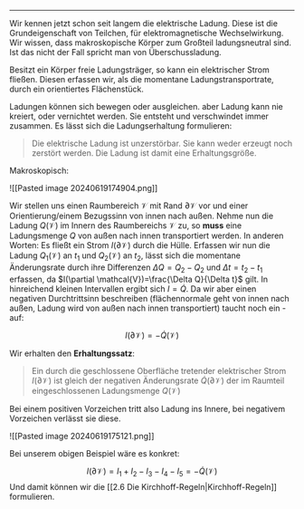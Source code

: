 ***
Wir kennen jetzt schon seit langem die elektrische Ladung. Diese ist die Grundeigenschaft von Teilchen, für elektromagnetische Wechselwirkung. Wir wissen, dass makroskopische Körper zum Großteil ladungsneutral sind. Ist das nicht der Fall spricht man von Überschussladung.

Besitzt ein Körper freie Ladungsträger, so kann ein elektrischer Strom fließen. Diesen erfassen wir, als die momentane Ladungstransportrate, durch ein orientiertes Flächenstück.

Ladungen können sich bewegen oder ausgleichen. aber Ladung kann nie kreiert, oder vernichtet werden. Sie entsteht und verschwindet immer zusammen. Es lässt sich die Ladungserhaltung formulieren:

>Die elektrische Ladung ist unzerstörbar. Sie kann weder erzeugt noch zerstört werden. Die
>Ladung ist damit eine Erhaltungsgröße.

Makroskopisch:

![[Pasted image 20240619174904.png]]

Wir stellen uns einen Raumbereich $\mathcal{V}$ mit Rand $\partial \mathcal{V}$ vor und einer Orientierung/einem Bezugssinn von innen nach außen. Nehme nun die Ladung $Q(\mathcal{V})$ im Innern des Raumbereichs $\mathcal{V}$ zu, so **muss** eine Ladungsmenge $Q$ von außen nach innen transportiert werden. In anderen Worten: Es fließt ein Strom $I(\mathcal{\partial V})$ durch die Hülle. Erfassen wir nun die Ladung $Q_{1}(\mathcal{V})$ an $t_{1}$ und $Q_{2}(\mathcal{V})$ an $t_{2}$, lässt sich die momentane Änderungsrate durch ihre Differenzen $\Delta Q=Q_{2}-Q_{2}$ und $\Delta t=t_{2}-t_{1}$ erfassen, da $I(\partial \mathcal{V})=\frac{\Delta Q}{\Delta t}$ gilt. In hinreichend kleinen Intervallen ergibt sich $I=\dot{Q}$. Da wir aber einen negativen Durchtrittsinn beschreiben (flächennormale geht von innen nach außen, Ladung wird von außen nach innen transportiert) taucht noch ein - auf:

$$
I(\partial \mathcal{V})=-\dot{Q}(\mathcal{V})
$$

Wir erhalten den **Erhaltungssatz**:

>Ein durch die geschlossene Oberfläche tretender elektrischer Strom $I(\partial\mathcal{V})$ ist gleich der negativen Änderungsrate $\dot{Q}(\partial \mathcal{V})$ der im Raumteil eingeschlossenen Ladungsmenge $Q(\mathcal{V})$

Bei einem positiven Vorzeichen tritt also Ladung ins Innere, bei negativem Vorzeichen verlässt sie diese.

![[Pasted image 20240619175121.png]]

Bei unserem obigen Beispiel wäre es konkret:

$$
I(\mathcal{\partial V})=I_{1}+I_{2}-I_{3}-I_{4}-I_{5}=-\dot{Q}(\mathcal{V})
$$
Und damit können wir die [[2.6 Die Kirchhoff-Regeln|Kirchhoff-Regeln]] formulieren.